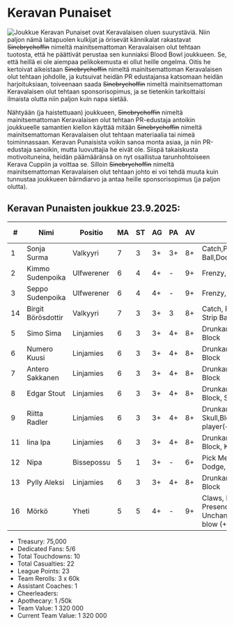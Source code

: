 
# Keravan Punaiset

![Joukkue](/siteTexts/blogEntries/5/placeholderkuva.jpg) Keravan Punaiset ovat Keravalaisen oluen suurystäviä. Niin paljon nämä laitapuolen kulkijat ja örisevät kännikalat rakastavat ~~Sinebrychoffin~~ nimeltä mainitsemattoman Keravalaisen olut tehtaan tuotosta, että he päättivät perustaa sen kunniaksi Blood Bowl joukkueen. Se, että heillä ei ole aiempaa pelikokemusta ei ollut heille ongelma. Oitis he kertoivat aikeistaan ~~Sinebrychoffin~~ nimeltä mainitsemattoman Keravalaisen olut tehtaan johdolle, ja kutsuivat heidän PR edustajansa katsomaan heidän harjoituksiaan, toiveenaan saada ~~Sinebrychoffin~~ nimeltä mainitsemattoman Keravalaisen olut tehtaan sponsorisopimus, ja se tietenkin tarkoittaisi ilmaista olutta niin paljon kuin napa sietää.

Nähtyään (ja haistettuaan) joukkueen, ~~Sinebrychoffin~~ nimeltä mainitsemattoman Keravalaisen olut tehtaan PR-edustaja antoikin joukkueelle samantien kiellon käyttää mitään ~~Sinebrychoffin~~ nimeltä mainitsemattoman Keravalaisen olut tehtaan materiaalia tai nimeä toiminnassaan. Keravan Punaisista voikin sanoa monta asiaa, ja niin PR-edustaja sanoikin, mutta luovuttajia he eivät ole. Siispä takaiskusta motivoituneina, heidän päämääränsä on nyt osallistua tarunhohtoiseen Kerava Cuppiin ja voittaa se. Silloin ~~Sinebrychoffin~~ nimeltä mainitsemattoman Keravalaisen olut tehtaan johto ei voi tehdä muuta kuin tunnustaa joukkueen bärndiarvo ja antaa heille sponsorisopimus (ja paljon olutta).

## Keravan Punaisten joukkue 23.9.2025:

| #  | Nimi              | Positio    | MA | ST | AG | PA | AV | Skills                                      | Hiring Fee | SPP | MNG | NI | TR | Current Value |
|----|-------------------|------------|----|----|----|----|----|---------------------------------------------|------------|-----|-----|----|----|---------------|
| 1  | Sonja Surma       | Valkyyri   | 7  | 3  | 3+ | 3+ | 8+ | Catch,Pass,Dauntless,Strip Ball,Dodge,Block | 95,000     |3     |     |  X |    | 135,000        |
| 2  | Kimmo Sudenpoika  | Ulfwerener | 6  | 4  | 4+ | -  | 9+ | Frenzy, Block                               | 105,000    |2   |     | X  |    | 125,000       |
| 3  | Seppo Sudenpoika  | Ulfwerener | 6  | 4  | 4+ | -  | 9+ | Frenzy, Block, Pile driver                  | 105,000    | 10  |     |    |    | 135,000       |
| 14 | Birgit Börösdottir| Valkyyri   | 7  | 3  | 3+ | 3  | 8+ | Catch, Pass, Dauntless, Strip Ball          | 95,000     |     |     |    |    | 95,000        |
| 5  | Simo Sima         | Linjamies  | 6  | 3  | 3+ | 4+ | 8+ | Drunkard, Thick Skull, Block                | 50,000     |1   |     |    |    | 50,000        |
| 6  | Numero Kuusi      | Linjamies  | 6  | 3  | 3+ | 4+ | 8+ | Drunkard, Thick Skull, Block                | 50,000     |     |     |    |    | 50,000        |
| 7  | Antero Sakkanen   | Linjamies  | 6  | 3  | 3+ | 4+ | 8+ | Drunkard, Thick Skull, Block                | 50,000     |2    |     |  X |    | 50,000        |
| 8  | Edgar Stout       | Linjamies  | 6  | 3  | 3+ | 4+ | 8+ | Drunkard, Thick Skull, Block, Stand firm    | 50,000     |5    |     |  X |    | 60,000        |
| 9  | Riitta Radler     | Linjamies  | 6  | 3  | 3+ | 4+ | 8+ | Drunkard,Thick Skull,Block,Dirty player(+1) | 50,000     |1    |     |    |    | 60,000        |
| 11 | Iina Ipa          | Linjamies  | 6  | 3  | 3+ | 4+ | 8+ | Drunkard, Thick Skull, Block, Kick          | 50,000     |2     |     |    |    | 70,000        |
| 12 | Nipa              | Bissepossu | 5  | 1  | 3+ | -  | 6+ | Pick Me Up, Stunty, Titchy, Dodge, No hands | 20,000     |     |     |    |    | 20,000        |
| 13 | Pylly Aleksi      | Linjamies  | 6  | 3  | 3+ | 4+  | 8+ | Drunkard, Thick Skull, Block               | 50,000     |     |     |    |    | 50,000        |
| 16 | Mörkö             | Yheti   | 5  | 5  | 4+ | - | 9+ | Claws, Disturbing Presence, Frenzy, Loner, Unchanneled Fury, Mighty blow (+1), Brawler | 140,000     | 4    |     |    |    | 170,000        |

- Treasury: 75,000
- Dedicated Fans: 5/6
- Total Touchdowns: 10
- Total Casualties: 22 
- League Points: 23
- Team Rerolls: 3 x 60k
- Assistant Coaches: 1
- Cheerleaders:
- Apothecary: 1 /50k
- Team Value: 1 320 000
- Current Team Value: 1 320 000
